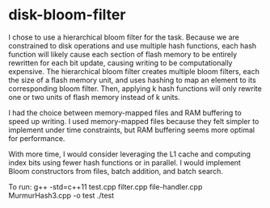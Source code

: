 # disk-bloom-filter

I chose to use a hierarchical bloom filter for the task. Because we are constrained to disk operations and use multiple hash functions, each hash function will likely cause each section of flash memory to be entirely rewritten for each bit update, causing writing to be computationally expensive. The hierarchical bloom filter creates multiple bloom filters, each the size of a flash memory unit, and uses hashing to map an element to its corresponding bloom filter. Then, applying k hash functions will only rewrite one or two units of flash memory instead of k units. 

I had the choice between memory-mapped files and RAM buffering to speed up writing. I used memory-mapped files because they felt simpler to implement under time constraints, but RAM buffering seems more optimal for performance.

With more time, I would consider leveraging the L1 cache and computing index bits using fewer hash functions or in parallel. I would implement Bloom constructors from files, batch addition, and batch search.

To run: 
g++ -std=c++11 test.cpp filter.cpp file-handler.cpp MurmurHash3.cpp -o test
./test
